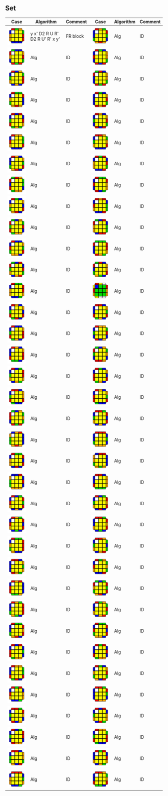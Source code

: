 Set 
------------------------
Case | Algorithm | Comment | Case | Algorithm | Comment
----------- | ----------- | ------------ | ----------- | ----------- | ------------
![](Images/1.jpg?raw=true) | y x' D2 R U R' D2 R U' R' x y' | FR block |	![](Images/7.jpg?raw=true) | Alg | ID
![](Images/2.jpg?raw=true) | Alg | ID	|	![](Images/8.jpg?raw=true) | Alg | ID
![](Images/3.jpg?raw=true) | Alg | ID	|	![](Images/9.jpg?raw=true) | Alg | ID
![](Images/4.jpg?raw=true) | Alg | ID	|	![](Images/10.jpg?raw=true) | Alg | ID
![](Images/5.jpg?raw=true) | Alg | ID	|	![](Images/11.jpg?raw=true) | Alg | ID
![](Images/6.jpg?raw=true) | Alg | ID	|	![](Images/12.jpg?raw=true) | Alg | ID
![](Images/13.jpg?raw=true) | Alg | ID	|	![](Images/19.jpg?raw=true) | Alg | ID
![](Images/14.jpg?raw=true) | Alg | ID	|	![](Images/20.jpg?raw=true) | Alg | ID
![](Images/15.jpg?raw=true) | Alg | ID	|	![](Images/21.jpg?raw=true) | Alg | ID
![](Images/16.jpg?raw=true) | Alg | ID	|	![](Images/22.jpg?raw=true) | Alg | ID
![](Images/17.jpg?raw=true) | Alg | ID	|	![](Images/23.jpg?raw=true) | Alg | ID
![](Images/18.jpg?raw=true) | Alg | ID	|	![](Images/24.jpg?raw=true) | Alg | ID
![](Images/25.jpg?raw=true) | Alg | ID	|	![](Images/31.jpg?raw=true) | Alg | ID
![](Images/26.jpg?raw=true) | Alg | ID	|	![](Images/32.jpg?raw=true) | Alg | ID
![](Images/27.jpg?raw=true) | Alg | ID	|	![](Images/33.jpg?raw=true) | Alg | ID
![](Images/28.jpg?raw=true) | Alg | ID	|	![](Images/34.jpg?raw=true) | Alg | ID
![](Images/29.jpg?raw=true) | Alg | ID	|	![](Images/35.jpg?raw=true) | Alg | ID
![](Images/30.jpg?raw=true) | Alg | ID	|	![](Images/36.jpg?raw=true) | Alg | ID
![](Images/37.jpg?raw=true) | Alg | ID	|	![](Images/43.jpg?raw=true) | Alg | ID
![](Images/38.jpg?raw=true) | Alg | ID	|	![](Images/44.jpg?raw=true) | Alg | ID
![](Images/39.jpg?raw=true) | Alg | ID	|	![](Images/45.jpg?raw=true) | Alg | ID
![](Images/40.jpg?raw=true) | Alg | ID	|	![](Images/46.jpg?raw=true) | Alg | ID
![](Images/41.jpg?raw=true) | Alg | ID	|	![](Images/47.jpg?raw=true) | Alg | ID
![](Images/42.jpg?raw=true) | Alg | ID	|	![](Images/48.jpg?raw=true) | Alg | ID
![](Images/49.jpg?raw=true) | Alg | ID	|	![](Images/55.jpg?raw=true) | Alg | ID
![](Images/50.jpg?raw=true) | Alg | ID	|	![](Images/56.jpg?raw=true) | Alg | ID
![](Images/51.jpg?raw=true) | Alg | ID	|	![](Images/57.jpg?raw=true) | Alg | ID
![](Images/52.jpg?raw=true) | Alg | ID	|	![](Images/58.jpg?raw=true) | Alg | ID
![](Images/53.jpg?raw=true) | Alg | ID	|	![](Images/59.jpg?raw=true) | Alg | ID
![](Images/54.jpg?raw=true) | Alg | ID	|	![](Images/60.jpg?raw=true) | Alg | ID
![](Images/61.jpg?raw=true) | Alg | ID	|	![](Images/67.jpg?raw=true) | Alg | ID
![](Images/62.jpg?raw=true) | Alg | ID	|	![](Images/68.jpg?raw=true) | Alg | ID
![](Images/63.jpg?raw=true) | Alg | ID	|	![](Images/69.jpg?raw=true) | Alg | ID
![](Images/64.jpg?raw=true) | Alg | ID	|	![](Images/70.jpg?raw=true) | Alg | ID
![](Images/65.jpg?raw=true) | Alg | ID	|	![](Images/71.jpg?raw=true) | Alg | ID
![](Images/66.jpg?raw=true) | Alg | ID	|	![](Images/72.jpg?raw=true) | Alg | ID
